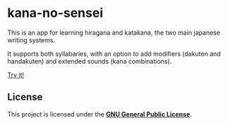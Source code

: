 # kana-no-sensei

This is an app for learning hiragana and katakana, the two main japanese writing systems.

It supports both syllabaries, with an option to add modifiers (dakuten and handakuten) and extended sounds (kana combinations).

[Try it!](http://naim42.github.io/kana-no-sensei)

## License

This project is licensed under the [**GNU General Public License**](https://github.com/naim42/kana-no-sensei/blob/gh-pages/LICENSE).
